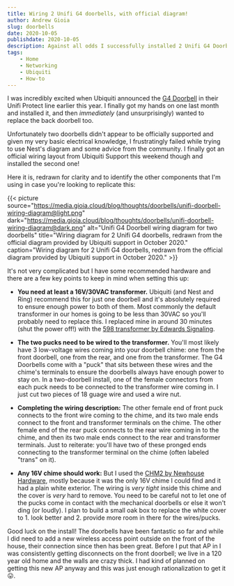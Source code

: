 ```yaml
---
title: Wiring 2 Unifi G4 doorbells, with official diagram!
author: Andrew Gioia
slug: doorbells
date: 2020-10-05
publishdate: 2020-10-05
description: Against all odds I successfully installed 2 Unifi G4 Doorbells, replete with an official wiring diagram from Ubiquiti! Hopefully this can help others in their networks.
tags:
    - Home
    - Networking
    - Ubiquiti
    - How-to
---
```


<p class="big">I was incredibly excited when Ubiquiti announced the <a href="https://store.ui.com/collections/unifi-protect-cameras/products/uvc-g4-doorbell" target="blank">G4 Doorbell</a> in their Unifi Protect line earlier this year. I finally got my hands on one last month and installed it, and then <em>immediately</em> (and unsurprisingly) wanted to replace the back doorbell too.</p>

Unfortunately two doorbells didn't appear to be officially supported and given my very basic electrical knowledge, I frustratingly failed while trying to use Nest's diagram and some advice from the community. I finally got an official wiring layout from Ubiquiti Support this weekend though and installed the second one!

Here it is, redrawn for clarity and to identify the other components that I'm using in case you're looking to replicate this:

{{< picture 
    source="https://media.gioia.cloud/blog/thoughts/doorbells/unifi-doorbell-wiring-diagram@light.png"
    dark="https://media.gioia.cloud/blog/thoughts/doorbells/unifi-doorbell-wiring-diagram@dark.png" 
    alt="Unifi G4 Doorbell wiring diagram for two doorbells" 
    title="Wiring diagram for 2 Unifi G4 doorbells, redrawn from the official diagram provided by Ubiquiti support in October 2020."
    caption="Wiring diagram for 2 Unifi G4 doorbells, redrawn from the official diagram provided by Ubiquiti support in October 2020." >}}

It's not very complicated but I have some recommended hardware and there are a few key points to keep in mind when setting this up:

* **You need at least a 16V/30VAC transformer.** Ubiquiti (and Nest and Ring) recommend this for just one doorbell and it's absolutely required to ensure enough power to both of them. Most commonly the default transformer in our homes is going to be less than 30VAC so you'll probably need to replace this. I replaced mine in around 30 minutes (shut the power off!) with the [598 transformer by Edwards Signaling](https://smile.amazon.com/Edwards-Signaling-598-120V-Transformer/dp/B007B79HR2).

* **The two pucks need to be wired to the transformer.** You'll most likely have 3 low-voltage wires coming into your doorbell chime: one from the front doorbell, one from the rear, and one from the transformer. The G4 Doorbells come with a "puck" that sits between these wires and the chime's terminals to ensure the doorbells always have enough power to stay on. In a two-doorbell install, one of the female connectors from each puck needs to be connected to the transformer wire coming in. I just cut two pieces of 18 guage wire and used a wire nut.

* **Completing the wiring description:** The other female end of front puck connects to the front wire coming to the chime, and its two male ends connect to the front and transformer terminals on the chime. The other female end of the rear puck connects to the rear wire coming in to the chime, and then its two male ends connect to the rear and transformer terminals. Just to reiterate: you'll have two of these pronged ends connecting to the transformer terminal on the chime (often labeled "trans" on it).

* **Any 16V chime should work:** But I used the [CHM2 by Newhouse Hardware](https://smile.amazon.com/gp/product/B07KG27K4W), mostly because it was the only 16V chime I could find and it had a plain white exterior. The wiring is _very tight_ inside this chime and the cover is _very_ hard to remove. You need to be careful not to let one of the pucks come in contact with the mechanical doorbells or else it won't ding (or loudly). I plan to build a small oak box to replace the white cover to 1. look better and 2. provide more room in there for the wires/pucks.

Good luck on the install! The doorbells have been fantastic so far and while I did need to add a new wireless access point outside on the front of the house, their connection since then has been great. Before I put that AP in I was consistently getting disconnects on the front doorbell; we live in a 120 year old home and the walls are crazy thick. I had kind of planned on getting this new AP anyway and this was just enough rationalization to get it 😛.